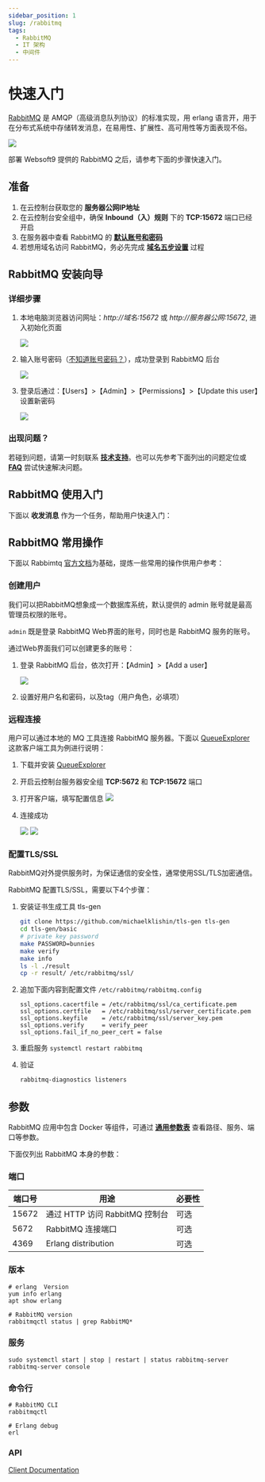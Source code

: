 ```yaml
---
sidebar_position: 1
slug: /rabbitmq
tags:
  - RabbitMQ 
  - IT 架构
  - 中间件
---
```


# 快速入门

[RabbitMQ](https://www.rabbitmq.com) 是 AMQP（高级消息队列协议）的标准实现，用 erlang 语言开，用于在分布式系统中存储转发消息，在易用性、扩展性、高可用性等方面表现不俗。

![](https://libs.websoft9.com/Websoft9/DocsPicture/zh/rabbitmq/rabbitmq-gui-websoft9.png)

部署 Websoft9 提供的 RabbitMQ 之后，请参考下面的步骤快速入门。

## 准备

1. 在云控制台获取您的 **服务器公网IP地址** 
2. 在云控制台安全组中，确保 **Inbound（入）规则** 下的 **TCP:15672** 端口已经开启
3. 在服务器中查看 RabbitMQ 的 **[默认账号和密码](./setup/credentials)**  
4. 若想用域名访问  RabbitMQ，务必先完成 **[域名五步设置](./administrator/domain_step)** 过程

## RabbitMQ 安装向导

### 详细步骤

1. 本地电脑浏览器访问网址：*http://域名:15672* 或 *http://服务器公网:15672*, 进入初始化页面

   ![](https://libs.websoft9.com/Websoft9/DocsPicture/zh/rabbitmq/rabbitmq-login-websoft9.png)

2. 输入账号密码（[不知道账号密码？](./setup/credentials)），成功登录到 RabbitMQ 后台  

   ![](https://libs.websoft9.com/Websoft9/DocsPicture/zh/rabbitmq/rabbitmq-bk-websoft9.png)

3. 登录后通过：【Users】>【Admin】>【Permissions】>【Update this user】设置新密码  

   ![](https://libs.websoft9.com/Websoft9/DocsPicture/zh/rabbitmq/rabbitmq-pw-websoft9.png)


### 出现问题？

若碰到问题，请第一时刻联系 **[技术支持](./helpdesk)**。也可以先参考下面列出的问题定位或  **[FAQ](./faq#setup)** 尝试快速解决问题。


## RabbitMQ 使用入门

下面以 **收发消息** 作为一个任务，帮助用户快速入门：


## RabbitMQ 常用操作

下面以 Rabbimtq [官方文档](https://www.rabbitmq.com/documentation.html)为基础，提炼一些常用的操作供用户参考：  

### 创建用户

我们可以把RabbitMQ想象成一个数据库系统，默认提供的 admin 账号就是最高管理员权限的账号。  

`admin` 既是登录 RabbitMQ Web界面的账号，同时也是 RabbitMQ 服务的账号。

通过Web界面我们可以创建更多的账号：

1. 登录 RabbitMQ 后台，依次打开：【Admin】>【Add a user】

   ![](https://libs.websoft9.com/Websoft9/DocsPicture/zh/rabbitmq/rabbitmq-createuser-websoft9.png)

3. 设置好用户名和密码，以及tag（用户角色，必填项）

### 远程连接

用户可以通过本地的 MQ 工具连接 RabbitMQ 服务器。下面以 [QueueExplorer](https://www.cogin.com/mq/index.php) 这款客户端工具为例进行说明：

1. 下载并安装 [QueueExplorer](https://www.cogin.com/mq/download.php)

2. 开启云控制台服务器安全组 **TCP:5672** 和 **TCP:15672** 端口

3. 打开客户端，填写配置信息
   ![](https://libs.websoft9.com/Websoft9/DocsPicture/zh/rabbitmq/queueexplorer-rabbtimq001-websoft9.png)

3. 连接成功

   ![](https://libs.websoft9.com/Websoft9/DocsPicture/zh/rabbitmq/queueexplorer-rabbtimq002-websoft9.png)
   ![](https://libs.websoft9.com/Websoft9/DocsPicture/zh/rabbitmq/queueexplorer-rabbtimq003-websoft9.png)


### 配置TLS/SSL

RabbitMQ对外提供服务时，为保证通信的安全性，通常使用SSL/TLS加密通信。  

RabbitMQ 配置TLS/SSL，需要以下4个步骤：

1. 安装证书生成工具 tls-gen

    ```bash
    git clone https://github.com/michaelklishin/tls-gen tls-gen
    cd tls-gen/basic
    # private key password
    make PASSWORD=bunnies
    make verify
    make info
    ls -l ./result
    cp -r result/ /etc/rabbitmq/ssl/  
    ```

2. 追加下面内容到配置文件 `/etc/rabbitmq/rabbitmq.config`

    ```
    ssl_options.cacertfile = /etc/rabbitmq/ssl/ca_certificate.pem
    ssl_options.certfile   = /etc/rabbitmq/ssl/server_certificate.pem
    ssl_options.keyfile    = /etc/rabbitmq/ssl/server_key.pem
    ssl_options.verify     = verify_peer
    ssl_options.fail_if_no_peer_cert = false
    ```

3. 重启服务 `systemctl restart rabbitmq`

4. 验证
    ```bash
    rabbitmq-diagnostics listeners
    ```

## 参数

RabbitMQ 应用中包含 Docker 等组件，可通过 **[通用参数表](./setup/parameter)** 查看路径、服务、端口等参数。

下面仅列出 RabbitMQ 本身的参数：

### 端口

| 端口号 | 用途                                          | 必要性 |
| ------ | --------------------------------------------- | ------ |
| 15672   | 通过 HTTP 访问 RabbitMQ 控制台 | 可选   |
| 5672 | RabbitMQ 连接端口 | 可选   |
| 4369 | Erlang distribution | 可选   |


### 版本

```shell
# erlang  Version
yum info erlang
apt show erlang

# RabbitMQ version
rabbitmqctl status | grep RabbitMQ*
```

### 服务

```shell
sudo systemctl start | stop | restart | status rabbitmq-server
rabbitmq-server console
```

### 命令行

```
# RabbitMQ CLI
rabbitmqctl 

# Erlang debug
erl
```

### API

[Client Documentation](https://www.rabbitmq.com/dotnet-api-guide.html)





